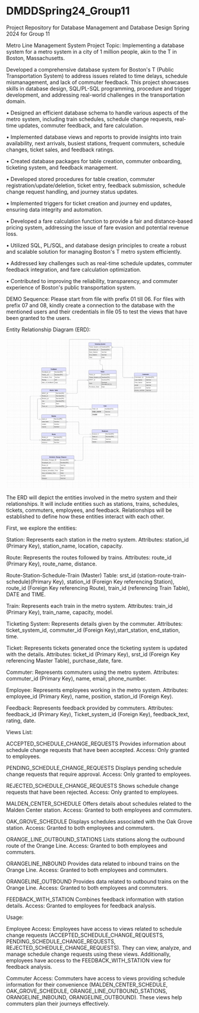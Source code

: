 # DMDDSpring24_Group11
Project Repository for Database Management and Database Design Spring 2024 for Group 11

Metro Line Management System
Project Topic: Implementing a database system for a metro system in a city of 1 million people, akin to the T in Boston, Massachusetts.

Developed a comprehensive database system for Boston's T (Public Transportation System) to address issues related to time delays, schedule mismanagement, and lack of commuter feedback. This project showcases skills in database design, SQL/PL-SQL programming, procedure and trigger development, and addressing real-world challenges in the transportation domain. 

• Designed an efficient database schema to handle various aspects of the metro system, including train schedules, schedule change requests, real-time updates, commuter feedback, and fare calculation.

• Implemented database views and reports to provide insights into train availability, next arrivals, busiest stations, frequent commuters, schedule changes, ticket sales, and feedback ratings.

• Created database packages for table creation, commuter onboarding, ticketing system, and feedback management.

• Developed stored procedures for table creation, commuter registration/update/deletion, ticket entry, feedback submission, schedule change request handling, and journey status updates.

• Implemented triggers for ticket creation and journey end updates, ensuring data integrity and automation.

• Developed a fare calculation function to provide a fair and distance-based pricing system, addressing the issue of fare evasion and potential revenue loss.

• Utilized SQL, PL/SQL, and database design principles to create a robust and scalable solution for managing Boston's T metro system efficiently.

• Addressed key challenges such as real-time schedule updates, commuter feedback integration, and fare calculation optimization.

• Contributed to improving the reliability, transparency, and commuter experience of Boston's public transportation system.


DEMO Sequence: Please start from file with prefix 01 till 06. For files with prefix 07 and 08, kindly create a connection to the database with the mentioned users and their credentials in file 05 to test the views that have been granted to the users.

Entity Relationship Diagram (ERD):

![ERD](ERD.jpeg)


The ERD will depict the entities involved in the metro system and their relationships. It will include entities such as stations, trains, schedules, tickets, commuters, employees, and feedback. Relationships will be established to define how these entities interact with each other.

First, we explore the entities:

Station: Represents each station in the metro system. Attributes: station_id (Primary Key), station_name, location, capacity.

Route: Represents the routes followed by trains. Attributes: route_id (Primary Key), route_name, distance.

Route-Station-Schedule-Train (Master) Table: srst_id (station-route-train-schedule)(Primary Key), station_id (Foreign Key referencing Station), route_id (Foreign Key referencing Route), train_id (referencing Train Table), DATE and TIME.

Train: Represents each train in the metro system. Attributes: train_id (Primary Key), train_name, capacity, model.

Ticketing System: Represents details given by the commuter. Attributes: ticket_system_id, commuter_id (Foreign Key),start_station, end_station, time.

Ticket: Represents tickets generated once the ticketing system is updated with the details. Attributes: ticket_id (Primary Key), srst_id (Foreign Key referencing Master Table), purchase_date, fare.

Commuter: Represents commuters using the metro system. Attributes: commuter_id (Primary Key), name, email, phone_number.

Employee: Represents employees working in the metro system. Attributes: employee_id (Primary Key), name, position, station_id (Foreign Key).

Feedback: Represents feedback provided by commuters. Attributes: feedback_id (Primary Key), Ticket_system_id (Foreign Key), feedback_text, rating, date.

Views List:

ACCEPTED_SCHEDULE_CHANGE_REQUESTS Provides information about schedule change requests that have been accepted. Access: Only granted to employees.

PENDING_SCHEDULE_CHANGE_REQUESTS Displays pending schedule change requests that require approval. Access: Only granted to employees.

REJECTED_SCHEDULE_CHANGE_REQUESTS Shows schedule change requests that have been rejected. Access: Only granted to employees.

MALDEN_CENTER_SCHEDULE Offers details about schedules related to the Malden Center station. Access: Granted to both employees and commuters.

OAK_GROVE_SCHEDULE Displays schedules associated with the Oak Grove station. Access: Granted to both employees and commuters.

ORANGE_LINE_OUTBOUND_STATIONS Lists stations along the outbound route of the Orange Line. Access: Granted to both employees and commuters.

ORANGELINE_INBOUND Provides data related to inbound trains on the Orange Line. Access: Granted to both employees and commuters.

ORANGELINE_OUTBOUND Provides data related to outbound trains on the Orange Line. Access: Granted to both employees and commuters.

FEEDBACK_WITH_STATION Combines feedback information with station details. Access: Granted to employees for feedback analysis.

Usage:

Employee Access: Employees have access to views related to schedule change requests (ACCEPTED_SCHEDULE_CHANGE_REQUESTS, PENDING_SCHEDULE_CHANGE_REQUESTS, REJECTED_SCHEDULE_CHANGE_REQUESTS). They can view, analyze, and manage schedule change requests using these views. Additionally, employees have access to the FEEDBACK_WITH_STATION view for feedback analysis.

Commuter Access: Commuters have access to views providing schedule information for their convenience (MALDEN_CENTER_SCHEDULE, OAK_GROVE_SCHEDULE, ORANGE_LINE_OUTBOUND_STATIONS, ORANGELINE_INBOUND, ORANGELINE_OUTBOUND). These views help commuters plan their journeys effectively.

